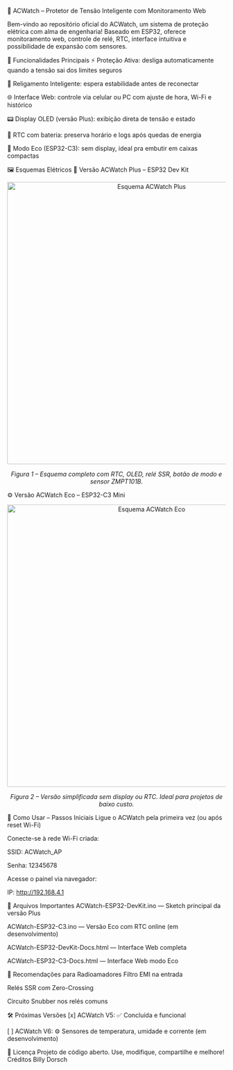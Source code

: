 📝 ACWatch – Protetor de Tensão Inteligente com Monitoramento Web

Bem-vindo ao repositório oficial do ACWatch, um sistema de proteção elétrica com alma de engenharia! Baseado em ESP32, oferece monitoramento web, controle de relé, RTC, interface intuitiva e possibilidade de expansão com sensores.

🔧 Funcionalidades Principais
⚡ Proteção Ativa: desliga automaticamente quando a tensão sai dos limites seguros

🧠 Religamento Inteligente: espera estabilidade antes de reconectar

🌐 Interface Web: controle via celular ou PC com ajuste de hora, Wi-Fi e histórico

📟 Display OLED (versão Plus): exibição direta de tensão e estado

📘 RTC com bateria: preserva horário e logs após quedas de energia

🧪 Modo Eco (ESP32-C3): sem display, ideal pra embutir em caixas compactas

🖼️ Esquemas Elétricos
🔌 Versão ACWatch Plus – ESP32 Dev Kit
<p align="center"> <img src="acwatch-esquema-plus.jpg" alt="Esquema ACWatch Plus" width="650"/> </p> <p align="center"><em>Figura 1 – Esquema completo com RTC, OLED, relé SSR, botão de modo e sensor ZMPT101B.</em></p>

⚙️ Versão ACWatch Eco – ESP32-C3 Mini
<p align="center"> <img src="acwatch-esquema-eco.jpg" alt="Esquema ACWatch Eco" width="650"/> </p> <p align="center"><em>Figura 2 – Versão simplificada sem display ou RTC. Ideal para projetos de baixo custo.</em></p>

🚀 Como Usar – Passos Iniciais
Ligue o ACWatch pela primeira vez (ou após reset Wi-Fi)

Conecte-se à rede Wi-Fi criada:

SSID: ACWatch_AP

Senha: 12345678

Acesse o painel via navegador:

IP: http://192.168.4.1

📂 Arquivos Importantes
ACWatch-ESP32-DevKit.ino — Sketch principal da versão Plus

ACWatch-ESP32-C3.ino — Versão Eco com RTC online (em desenvolvimento)

ACWatch-ESP32-DevKit-Docs.html — Interface Web completa

ACWatch-ESP32-C3-Docs.html — Interface Web modo Eco

📡 Recomendações para Radioamadores
Filtro EMI na entrada

Relés SSR com Zero-Crossing

Circuito Snubber nos relés comuns

🛠️ Próximas Versões
[x] ACWatch V5: ✅ Concluída e funcional

[ ] ACWatch V6: ⚙️ Sensores de temperatura, umidade e corrente (em desenvolvimento)

📜 Licença
Projeto de código aberto. Use, modifique, compartilhe e melhore! Créditos Billy Dorsch
